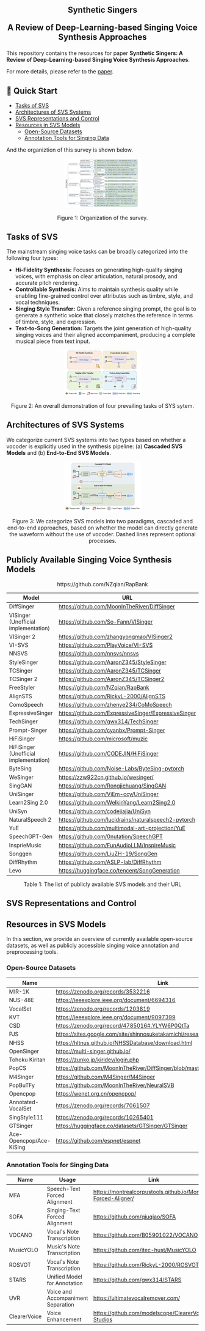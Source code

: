 <div align="center">
<h2>
Synthetic Singers
    
A Review of Deep-Learning-based Singing Voice Synthesis Approaches
</h2>
</div>

This repository contains the resources for paper **Synthetic Singers: A Review of Deep-Learning-based Singing Voice Synthesis Approaches**.

For more details, please refer to the [paper]().

## 🚀 Quick Start

- [Tasks of SVS](#tasks-of-svs)
- [Architectures of SVS Systems](#architectures-of-svs-systems)
- [SVS Representations and Control](#svs-representations-and-control)
- [Resources in SVS Models](#resources-in-svs-models)
  - [Open-Source Datasets](#open-source-datasets)
  - [Annotation Tools for Singing Data](#annotation-tools-for-singing-data)

And the organiztion of this survey is shown below. 

<div align='center'>
<img src="figure/organization.png" alt="img1-organization" style="zoom: 20%;" />

Figure 1: Organization of the survey.
</div>

## Tasks of SVS

The mainstream singing voice tasks can be broadly categorized into the following four types:

* **Hi-Fidelity Synthesis:** Focuses on generating high-quality singing voices, with emphasis on clear articulation, natural prosody, and accurate pitch rendering.
* **Controllable Synthesis:** Aims to maintain synthesis quality while enabling fine-grained control over attributes such as timbre, style, and vocal techniques.
* **Singing Style Transfer:** Given a reference singing prompt, the goal is to generate a synthetic voice that closely matches the reference in terms of timbre, style, and expression.
* **Text-to-Song Generation:** Targets the joint generation of high-quality singing voices and their aligned accompaniment, producing a complete musical piece from text input.


<div align='center'>
<img src="figure/tasks.png" alt="img2-tasks" style="zoom: 20%;" />

Figure 2: An overall demonstration of four prevailing tasks of SYS sytem.
</div>

## Architectures of SVS Systems

We categorize current SVS systems into two types based on whether a vocoder is explicitly used in the synthesis pipeline: (a) **Cascaded SVS Models** and (b) **End-to-End SVS Models**.

<div align='center'>
<img src="figure/arch.png" alt="img3-architecture" style="zoom: 20%;" />

Figure 3: We categorize SVS models into two paradigms, cascaded and end-to-end approaches, based on whether the
model can directly generate the waveform without the use of vocoder. Dashed lines represent optional processes.
</div>

## Publicly Available Singing Voice Synthesis Models

<div align='center'>
<table>
    <thead>
        <tr>
            <th>Model</th>
            <th>URL</th>
        </tr>
    </thead>
    <tbody>
        <tr>
            <td>DiffSinger</td>
            <td><a href="https://github.com/MoonInTheRiver/DiffSinger">https://github.com/MoonInTheRiver/DiffSinger</a></td>
        </tr>
        <tr>
            <td>VISinger (Unofficial implementation)</td>
            <td><a href="https://github.com/So-Fann/VISinger">https://github.com/So-Fann/VISinger</a></td>
        </tr>
        <tr>
            <td>VISinger 2</td>
            <td><a href="https://github.com/zhangyongmao/VISinger2">https://github.com/zhangyongmao/VISinger2</a></td>
        </tr>
        <tr>
            <td>VI-SVS</td>
            <td><a href="https://github.com/PlayVoice/VI-SVS">https://github.com/PlayVoice/VI-SVS</a></td>
        </tr>
        <tr>
            <td>NNSVS</td>
            <td><a href="https://github.com/nnsvs/nnsvs">https://github.com/nnsvs/nnsvs</a></td>
        </tr>
        <tr>
            <td>StyleSinger</td>
            <td><a href="https://github.com/AaronZ345/StyleSinger">https://github.com/AaronZ345/StyleSinger</a></td>
        </tr>
        https://github.com/NZqian/RapBank
        <tr>
            <td>TCSinger</td>
            <td><a href="https://github.com/AaronZ345/TCSinger">https://github.com/AaronZ345/TCSinger</a></td>
        </tr>
        <tr>
            <td>TCSinger 2</td>
            <td><a href="https://github.com/AaronZ345/TCSinger2">https://github.com/AaronZ345/TCSinger2</a></td>
        </tr>
        <tr>
            <td>FreeStyler</td>
            <td><a href="https://github.com/NZqian/RapBank">https://github.com/NZqian/RapBank</a></td>
        </tr>
        <tr>
            <td>AlignSTS</td>
            <td><a href="https://github.com/RickyL-2000/AlignSTS">https://github.com/RickyL-2000/AlignSTS</a></td>
        </tr>
        <tr>
            <td>ComoSpeech</td>
            <td><a href="https://github.com/zhenye234/CoMoSpeech">https://github.com/zhenye234/CoMoSpeech</a></td>
        </tr>
       <tr>
            <td>ExpressiveSinger</td>
            <td><a href="https://github.com/ExpressiveSinger/ExpressiveSinger">https://github.com/ExpressiveSinger/ExpressiveSinger</a></td>
        </tr>
        <tr>
            <td>TechSinger</td>
            <td><a href="https://github.com/gwx314/TechSinger">https://github.com/gwx314/TechSinger</a></td>
        </tr>
        <tr>
            <td>Prompt-Singer</td>
            <td><a href="https://github.com/cyanbx/Prompt-Singer">https://github.com/cyanbx/Prompt-Singer</a></td>
        </tr>
        <tr>
            <td>HiFiSinger</td>
            <td><a href="https://github.com/microsoft/muzic">https://github.com/microsoft/muzic</a></td>
        </tr>
        <tr>
            <td>HiFiSinger (Unofficial implementation)</td>
            <td><a href="https://github.com/CODEJIN/HiFiSinger">https://github.com/CODEJIN/HiFiSinger</a></td>
        </tr>
        <tr>
            <td>ByteSing</td>
            <td><a href="https://github.com/Noise-Labs/ByteSing-pytorch">https://github.com/Noise-Labs/ByteSing-pytorch</a></td>
        </tr>
        <tr>
            <td>WeSinger</td>
            <td><a href="https://zzw922cn.github.io/wesinger/">https://zzw922cn.github.io/wesinger/</a></td>
        </tr>
        <tr>
            <td>SingGAN</td>
            <td><a href="https://github.com/Rongjiehuang/SingGAN">https://github.com/Rongjiehuang/SingGAN</a></td>
        </tr>
        <tr>
            <td>UniSinger</td>
            <td><a href="https://github.com/ViEm-ccy/UniSinger">https://github.com/ViEm-ccy/UniSinger</a></td>
        </tr>
        <tr>
            <td>Learn2Sing 2.0</td>
            <td><a href="https://github.com/WelkinYang/Learn2Sing2.0">https://github.com/WelkinYang/Learn2Sing2.0</a></td>
        </tr>
        <tr>
            <td>UniSyn</td>
            <td><a href="https://github.com/codejiajia/UniSyn">https://github.com/codejiajia/UniSyn</a></td>
        </tr>
        <tr>
            <td>NaturalSpeech 2</td>
            <td><a href="https://github.com/lucidrains/naturalspeech2-pytorch">https://github.com/lucidrains/naturalspeech2-pytorch</a></td>
        </tr>
        <tr>
            <td>YuE</td>
            <td><a href="https://github.com/multimodal-art-projection/YuE">https://github.com/multimodal-art-projection/YuE</a></td>
        </tr>
        <tr>
            <td>SpeechGPT-Gen</td>
            <td><a href="https://github.com/0nutation/SpeechGPT">https://github.com/0nutation/SpeechGPT</a></td>
        </tr>
       <tr>
            <td>InsprieMusic</td>
            <td><a href="https://github.com/FunAudioLLM/InspireMusic">https://github.com/FunAudioLLM/InspireMusic</a></td>
        </tr>
        <tr>
            <td>Songgen</td>
            <td><a href="https://github.com/LiuZH-19/SongGen">https://github.com/LiuZH-19/SongGen</a></td>
        </tr>
        <tr>
            <td>DiffRhythm</td>
            <td><a href="https://github.com/ASLP-lab/DiffRhythm">https://github.com/ASLP-lab/DiffRhythm</a></td>
        </tr>
        <tr>
            <td>Levo</td>
            <td><a href="https://huggingface.co/tencent/SongGeneration">https://huggingface.co/tencent/SongGeneration</a></td>
        </tr>
    </tbody>
</table>

Table 1: The list of publicly available SVS models and their URL
</div>

## SVS Representations and Control

## Resources in SVS Models

In this section, we provide an overview of currently available open-source datasets, as well as publicly accessible singing voice annotation and preprocessing tools.

### Open-Source Datasets

| Name | Link |
|--------------------|------------------------------------------------------------------------------|
| MIR-1K             | https://zenodo.org/records/3532216                                           |
| NUS-48E            | https://ieeexplore.ieee.org/document/6694316                                 |
| VocalSet           | https://zenodo.org/records/1203819                                           |
| KVT                | https://ieeexplore.ieee.org/document/9097399                                 |
| CSD                | https://zenodo.org/record/4785016#.YLYW6P0QtTa                               |
| PJS                | https://sites.google.com/site/shinnosuketakamichi/research-topics/pjs_corpus |
| NHSS               | https://hltnus.github.io/NHSSDatabase/download.html                          |
| OpenSinger         | https://multi-singer.github.io/                                              |
| Tohoku Kiritan     | https://zunko.jp/kiridev/login.php                                           |
| PopCS              | https://github.com/MoonInTheRiver/DiffSinger/blob/master/resources/apply_form.md |
| M4Singer           | https://github.com/M4Singer/M4Singer                                         |
| PopBuTFy           | https://github.com/MoonInTheRiver/NeuralSVB                                  |
| Opencpop           | https://wenet.org.cn/opencpop/                                               |
| Annotated-VocalSet | https://zenodo.org/records/7061507                                           |
| SingStyle111       | https://zenodo.org/records/10265401                                          |
| GTSinger           | https://huggingface.co/datasets/GTSinger/GTSinger                            |
| Ace-Opencpop/Ace-KiSing | https://github.com/espnet/espnet                                        |

### Annotation Tools for Singing Data

| Name     | Usage                          | Link |
|----------|--------------------------------|------|
| MFA      | Speech-Text Forced Alignment   | https://montrealcorpustools.github.io/Montreal-Forced-Aligner/    |
| SOFA     | Singing-Text Forced Alignment  |  https://github.com/qiuqiao/SOFA  |
| VOCANO   | Vocal's Note Transcription     | https://github.com/B05901022/VOCANO  |
| MusicYOLO| Music's Note Transcription     |  https://github.com/itec-hust/MusicYOLO  |
| ROSVOT   | Vocal's Note Transcription     | https://github.com/RickyL-2000/ROSVOT   |
| STARS    | Unified Model for Annotation   | https://github.com/gwx314/STARS  |
| UVR |  Voice and Accompaniment Separation | https://ultimatevocalremover.com/ |
| ClearerVoice | Voice Enhancement | https://github.com/modelscope/ClearerVoice-Studios |
